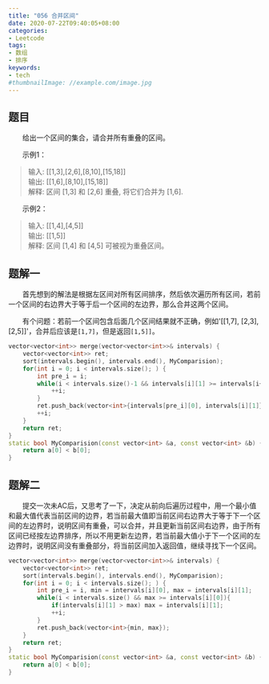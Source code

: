 ```yaml
---
title: "056 合并区间"
date: 2020-07-22T09:40:05+08:00
categories:
- Leetcode
tags:
- 数组
- 排序
keywords:
- tech
#thumbnailImage: //example.com/image.jpg
---
```


<!--more-->
## 题目
　　给出一个区间的集合，请合并所有重叠的区间。

　　示例1：
> 输入: [[1,3],[2,6],[8,10],[15,18]]  
> 输出: [[1,6],[8,10],[15,18]]  
> 解释: 区间 [1,3] 和 [2,6] 重叠, 将它们合并为 [1,6].

　　示例2：
> 输入: [[1,4],[4,5]]  
> 输出: [[1,5]]  
> 解释: 区间 [1,4] 和 [4,5] 可被视为重叠区间。

## 题解一
　　首先想到的解法是根据左区间对所有区间排序，然后依次遍历所有区间，若前一个区间的右边界大于等于后一个区间的左边界，那么合并这两个区间。

　　有个问题：若前一个区间包含后面几个区间结果就不正确，例如'[[1,7], [2,3], [2,5]]'，合并后应该是`[1,7]`，但是返回`[1,5]]`。

```cpp
vector<vector<int>> merge(vector<vector<int>>& intervals) {
    vector<vector<int>> ret;
    sort(intervals.begin(), intervals.end(), MyComparision);
    for(int i = 0; i < intervals.size(); ) {
        int pre_i = i;
        while(i < intervals.size()-1 && intervals[i][1] >= intervals[i+1][0]){
            ++i;
        }
        ret.push_back(vector<int>{intervals[pre_i][0], intervals[i][1]});
        ++i;
    }
    return ret;
}
static bool MyComparision(const vector<int> &a, const vector<int> &b) {
    return a[0] < b[0];
}
```

## 题解二
　　提交一次未AC后，又思考了一下，决定从前向后遍历过程中，用一个最小值和最大值代表当前区间的边界，若当前最大值即当前区间右边界大于等于下一个区间的左边界时，说明区间有重叠，可以合并，并且更新当前区间右边界，由于所有区间已经按左边界排序，所以不用更新左边界，若当前最大值小于下一个区间的左边界时，说明区间没有重叠部分，将当前区间加入返回值，继续寻找下一个区间。

```cpp
vector<vector<int>> merge(vector<vector<int>>& intervals) {
    vector<vector<int>> ret;
    sort(intervals.begin(), intervals.end(), MyComparision);
    for(int i = 0; i < intervals.size(); ) {
        int pre_i = i, min = intervals[i][0], max = intervals[i][1];
        while(i < intervals.size() && max >= intervals[i][0]){
            if(intervals[i][1] > max) max = intervals[i][1];
            ++i;
        }
        ret.push_back(vector<int>{min, max});
    }
    return ret;
}
static bool MyComparision(const vector<int> &a, const vector<int> &b) {
    return a[0] < b[0];
}
```